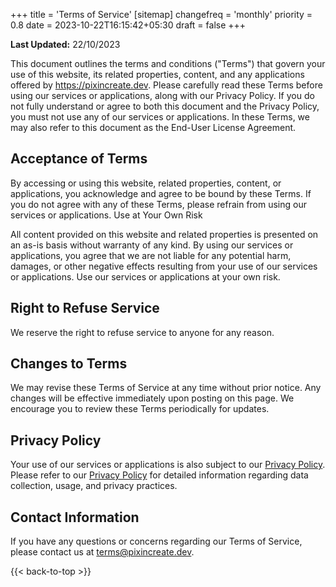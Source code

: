+++
title = 'Terms of Service'
[sitemap]
  changefreq = 'monthly'
  priority = 0.8
date = 2023-10-22T16:15:42+05:30
draft = false
+++

**Last Updated:** 22/10/2023

This document outlines the terms and conditions ("Terms") that govern your use of this website, its related properties, content, and any applications offered by <https://pixincreate.dev>. Please carefully read these Terms before using our services or applications, along with our Privacy Policy. If you do not fully understand or agree to both this document and the Privacy Policy, you must not use any of our services or applications. In these Terms, we may also refer to this document as the End-User License Agreement.

## Acceptance of Terms

By accessing or using this website, related properties, content, or applications, you acknowledge and agree to be bound by these Terms. If you do not agree with any of these Terms, please refrain from using our services or applications.
Use at Your Own Risk

All content provided on this website and related properties is presented on an as-is basis without warranty of any kind. By using our services or applications, you agree that we are not liable for any potential harm, damages, or other negative effects resulting from your use of our services or applications. Use our services or applications at your own risk.

## Right to Refuse Service

We reserve the right to refuse service to anyone for any reason.

## Changes to Terms

We may revise these Terms of Service at any time without prior notice. Any changes will be effective immediately upon posting on this page. We encourage you to review these Terms periodically for updates.

## Privacy Policy

Your use of our services or applications is also subject to our [Privacy Policy](privacy-policy.md). Please refer to our [Privacy Policy](privacy-policy.md) for detailed information regarding data collection, usage, and privacy practices.

## Contact Information

If you have any questions or concerns regarding our Terms of Service, please contact us at <terms@pixincreate.dev>.

{{< back-to-top >}}
